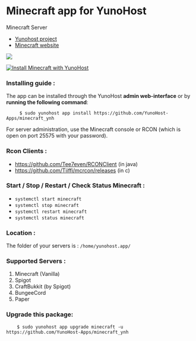 # Minecraft app for YunoHost
Minecraft Server

- [Yunohost project](https://yunohost.org)
- [Minecraft website](https://www.minecraft.net/)

![](https://www.cziplee.com/journal/wp-content/uploads/2015/06/Minecraft-Banner.png)


[![Install Minecraft with YunoHost](https://install-app.yunohost.org/install-with-yunohost.png)](https://install-app.yunohost.org/?app=minecraft)

### Installing guide :

The app can be installed through the YunoHost **admin web-interface** or by **running the following command**:

         $ sudo yunohost app install https://github.com/YunoHost-Apps/minecraft_ynh
         
For server administration, use the Minecraft console or RCON (which is open on port 25575 with your password).

### Rcon Clients :
- https://github.com/Tee7even/RCONClient (in java)
- https://github.com/Tiiffi/mcrcon/releases (in c)

### Start / Stop / Restart / Check Status Minecraft :

- ```systemctl start minecraft```
- ```systemctl stop minecraft```
- ```systemctl restart minecraft```
- ```systemctl status minecraft```

### Location :

The folder of your servers is : ```/home/yunohost.app/```

### Supported Servers :
 
1. Minecraft (Vanilla)
2. Spigot
3. CraftBukkit (by Spigot)
4. BungeeCord
5. Paper
 
### Upgrade this package:

        $ sudo yunohost app upgrade minecraft -u https://github.com/YunoHost-Apps/minecraft_ynh

